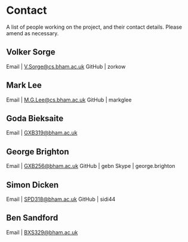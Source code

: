 # Contact

A list of people working on the project, and their contact details. Please amend as necessary.

## Volker Sorge
Email | V.Sorge@cs.bham.ac.uk
GitHub | zorkow

## Mark Lee
Email | M.G.Lee@cs.bham.ac.uk
GitHub | markglee

## Goda Bieksaite
Email | GXB319@bham.ac.uk

## George Brighton
Email | GXB256@bham.ac.uk
GitHub | gebn
Skype | george.brighton

## Simon Dicken
Email | SPD318@bham.ac.uk
GitHub | sidi44

## Ben Sandford
Email | BXS329@bham.ac.uk
